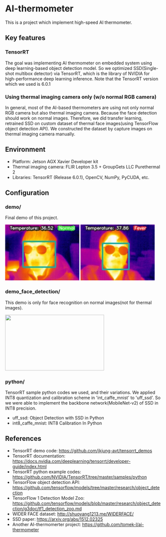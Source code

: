 # AI-thermometer
This is a project which implement high-speed AI thermometer.

## Key features
### TensorRT
The goal was implementing AI thermometer on embedded system using deep learning-based object detection model. So we optimized SSD(Single-shot multibox detector) via TensorRT, which is the library of NVIDIA for high-performance deep learning inference. Note that the TensorRT version which we used is 6.0.1
### Using thermal imaging camera only (w/o normal RGB camera)
In general, most of the AI-based thermometers are using not only normal RGB camera but also thermal imaging camera. Because the face detection should work on normal images. Therefore, we did transfer learning, retrained SSD on custom dataset of thermal face images(using TensorFlow object detection API). We constructed the dataset by capture images on thermal imaging camera manually.

## Environment
* Platform: Jetson AGX Xavier Developer kit
* Thermal imaging camera: FLIR Lepton 3.5 + GroupGets LLC Purethermal 2
* Libraries: TensorRT (Release 6.0.1), OpenCV, NumPy, PyCUDA, etc.

## Configuration
### demo/
Final demo of this project.

<img src="demo/results/1.jpg" width="240px" height="180px"></img>
<img src="demo/results/2.jpg" width="240px" height="180px"></img><br/>

### demo_face_detection/
This demo is only for face recognition on normal images(not for thermal images).

<img src="demo_face_detection/demo_face_detection_demo_result.gif" width="320px" height="180px"></img><br/>

### python/
TensorRT sample python codes we used, and their variations. We applied INT8 quantization and calibration scheme in 'int_caffe_mnist' to 'uff_ssd'. So we were able to implement the backbone network(MobileNet-v2) of SSD in INT8 precision.
* uff_ssd: Object Detection with SSD in Python
* int8_caffe_mnist: INT8 Calibration In Python

## References
* TensorRT demo code: https://github.com/jkjung-avt/tensorrt_demos
* TensorRT documentation: https://docs.nvidia.com/deeplearning/tensorrt/developer-guide/index.html
* TensorRT python example codes: https://github.com/NVIDIA/TensorRT/tree/master/samples/python
* TensorFlow object detection API: https://github.com/tensorflow/models/tree/master/research/object_detection
* TensorFlow 1 Detection Model Zoo: https://github.com/tensorflow/models/blob/master/research/object_detection/g3doc/tf1_detection_zoo.md
* WIDER FACE dataset: http://shuoyang1213.me/WIDERFACE/
* SSD paper: https://arxiv.org/abs/1512.02325
* Another AI-thermomerter project: https://github.com/tomek-l/ai-thermometer
